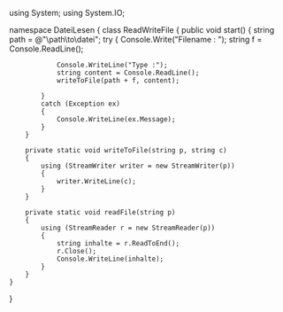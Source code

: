 using System;
using System.IO;


namespace DateiLesen
{
    class ReadWriteFile
    {
        public void start()
        {
            string path = @"\\path\to\datei";
            try
            {
                Console.Write("Filename  : ");
                string f = Console.ReadLine();

                Console.WriteLine("Type :");
                string content = Console.ReadLine();
                writeToFile(path + f, content);

            }
            catch (Exception ex)
            {
                Console.WriteLine(ex.Message);
            }
        }

        private static void writeToFile(string p, string c)
        {
            using (StreamWriter writer = new StreamWriter(p))
            {
                writer.WriteLine(c);
            }
        }

        private static void readFile(string p)
        {
            using (StreamReader r = new StreamReader(p))
            {
                string inhalte = r.ReadToEnd();
                r.Close();
                Console.WriteLine(inhalte);
            }
        }
    }
}
